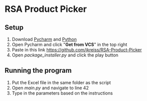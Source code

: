 # RSA Product Picker

## Setup

1. Download [Pycharm](https://www.jetbrains.com/pycharm/download/?section=mac) and [Python](https://www.python.org/downloads/?fbclid=IwAR35p70YwPCDXSMJ-ftJ_FcKX7-6HN_UKy5oTsjOlX2QvUX0LGtszD4_2RU)
2. Open Pycharm and click "**Get from VCS**" in the top right
3. Paste in this link https://github.com/jkreiss/RSA-Product-Picker
4. Open *package_installer.py* and click the play button

## Running the program
1. Put the Excel file in the same folder as the script
2. Open *main.py* and navigate to line 42
3. Type in the parameters based on the instructions



